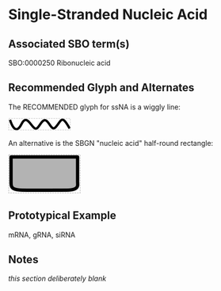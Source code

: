 # Single-Stranded Nucleic Acid

## Associated SBO term(s)
SBO:0000250 Ribonucleic acid

## Recommended Glyph and Alternates
The RECOMMENDED glyph for ssNA is a wiggly line:

![glyph specification](ssNA-specification.png)

An alternative is the SBGN "nucleic acid" half-round rectangle:

![glyph specification](na-sbgn-specification.png)

## Prototypical Example

mRNA, gRNA, siRNA

## Notes
*this section deliberately blank*
